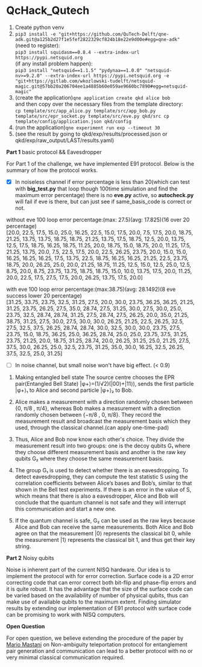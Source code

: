 # QcHack_Qutech
1) Create python venv
2) `pip3 install -e "git+https://github.com/QuTech-Delft/qne-adk.git@a125b2d27f1e5fef2822329cf824b18e22e9d00e#egg=qne-adk"`<br>
(need to register):   
`pip3 install squidasm==0.8.4 --extra-index-url https://pypi.netsquid.org`<br>
(if any install problem happen):   
`pip3 install "netsquid==1.1.5" "pydynaa==1.0.0" "netsquid-nv>=9.2.0" --extra-index-url https://pypi.netsquid.org -e "git+https://gitlab.com/wkozlowski-tudelft/netsquid-magic.git@57bb20a206704ee1a4885b60e059ae9660bc7890#egg=netsquid-magic"`
3) (create the application)`qne application create qkd alice bob`    
and then copy over the necessary files from the template directory:   
`cp template/src/app_alice.py template/src/app_bob.py template/src/epr_socket.py template/src/eve.py qkd/src
cp template/config/application.json qkd/config`
5) (run the application)`qne experiment run exp --timeout 30`
6) (see the result by going to qkd/exp/results/processed.json or qkd/exp/raw_output/LAST/results.yaml)

**Part 1** basic protocol && Eavesdropper

For Part 1 of the challenge, we have implemented E91 protocol. Below is the summary of how the protocol works. 
- [x] In noiseless channel if error percentage is less than 20(which can test with **big_test.py** that loop though 100time simulation and find the maximum error percentage) there is no **eve.py** active, so **autocheck.py** will fail if eve is there, but can just see if same_basis_code is correct or not.  
    
without eve 100 loop error percentage:(max: 27.5)(avg: 17.825)(16 over 20 percentage)   
[20.0, 22.5, 17.5, 15.0, 25.0, 16.25, 22.5, 15.0, 17.5, 20.0, 7.5, 17.5, 20.0, 18.75, 21.25, 13.75, 13.75, 18.75, 18.75, 21.25, 13.75, 17.5, 18.75, 12.5, 20.0, 13.75, 12.5, 17.5, 18.75, 16.25, 18.75, 11.25, 20.0, 18.75, 15.0, 18.75, 20.0, 11.25, 17.5, 21.25, 13.75, 20.0, 7.5, 22.5, 17.5, 20.0, 22.5, 26.25, 23.75, 20.0, 15.0, 15.0, 16.25, 16.25, 16.25, 17.5, 13.75, 22.5, 18.75, 16.25, 16.25, 21.25, 22.5, 23.75, 18.75, 20.0, 26.25, 25.0, 20.0, 21.25, 18.75, 11.25, 12.5, 15.0, 12.5, 25.0, 12.5, 8.75, 20.0, 8.75, 23.75, 13.75, 18.75, 18.75, 15.0, 10.0, 13.75, 17.5, 20.0, 11.25, 20.0, 22.5, 17.5, 27.5, 17.5, 20.0, 26.25, 13.75, 17.5, 20.0]  
   
with eve 100 loop error percentage:(max:38.75)(avg: 28.1492)(8 eve success lower 20 percentage)   
[31.25, 33.75, 23.75, 32.5, 31.25, 27.5, 20.0, 30.0, 23.75, 36.25, 36.25, 21.25, 31.25, 23.75, 26.25, 27.5, 35.0, 28.74, 27.5, 31.25, 30.0, 27.5, 30.0, 25.0, 23.75, 32.5, 28.74, 28.74, 31.25, 27.5, 28.74, 27.5, 26.25, 20.0, 35.0, 21.25, 38.75, 31.25, 27.5, 30.0, 27.5, 30.0, 30.0, 26.25, 21.25, 22.5, 26.25, 32.5, 27.5, 32.5, 37.5, 26.25, 28.74, 28.74, 30.0, 32.5, 30.0, 30.0, 23.75, 27.5, 23.75, 15.0, 18.75, 36.25, 25.0, 36.25, 28.74, 25.0, 25.0, 23.75, 37.5, 31.25, 23.75, 21.25, 20.0, 18.75, 31.25, 28.74, 20.0, 26.25, 31.25, 25.0, 21.25, 27.5, 37.5, 30.0, 26.25, 25.0, 32.5, 23.75, 31.25, 35.0, 30.0, 16.25, 32.5, 26.25, 37.5, 32.5, 25.0, 31.25]
- [ ] In noise channel, but small noise won't have big effect. (< 0.9)

1) Making entangled bell state
The source centre chooses the EPR pair(Entangled Bell State) |φ+⟩=(1/√2)(|00⟩+|11⟩), sends the first particle |φ+⟩₁ to Alice and second particle |φ+⟩₂ to Bob.

2) Alice makes a measurement with a direction randomly chosen between {0, π/8 , π/4}, whereas Bob makes a measurement with a direction randomly chosen between {−π/8 , 0, π/8}. They record the measurement result and broadcast the measurement basis which they used, through the classical channel.(can apply one-time-pad)

3) Thus, Alice and Bob now know each other's choice. They divide the measurement result into two groups: one is the decoy qubits G₁ where they choose different measurement basis and another is the raw key qubits G₂ where they choose the same measurement basis.

4) The group G₁ is used to detect whether there is an eavesdropping. To detect eavesdropping, they can compute the test statistic S using the correlation coefficients between Alice’s bases and Bob’s, similar to that shown in the Bell test experiments. If there is an error in the value of S, which means that there is also a eavesdropper, Alice and Bob will conclude that the quantum channel is not safe and they will interrupt this communication and start a new one.

5) If the quantum channel is safe, G₂ can be used as the raw keys because Alice and Bob can receive the same measurements. Both Alice and Bob agree on that the measurement |0⟩ represents the classical bit 0, while the measurement |1⟩ represents the classical bit 1, and thus get their key string.

**Part 2** Noisy qubits
 
Noise is inherent part of the current NISQ hardware. Our idea is to implement the protocol with for error correction. Surface code is a 2D error correcting code that can error correct both bit-flip and phase-flip errors and it is quite robust. It has the advantage that the size of the surface code can be varied based on the availability of number of physical qubits, thus can make use of available qubits to the maximum extent. Finding simulator results by extending our implementation of E91 protocol with surface code can be promising to work with NISQ computers.


**Open Question**

For open question, we believe extending the procedure of the paper by [Mario Mastani](https://www.researchgate.net/publication/337901106_Non-ambiguity_quantum_teleportation_protocol) on Non-ambiguity teleportation protocol for entanglement pair generation and communication can lead to a better protocol with no or very minimal classical communication required.
